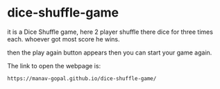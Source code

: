 # dice-shuffle-game

it is a Dice Shuffle game, here 2 player shuffle there dice for three times each. 
whoever got most score he wins.

then the play again button appears then you can start your game again.

The link to open the webpage is:
```
https://manav-gopal.github.io/dice-shuffle-game/
```
